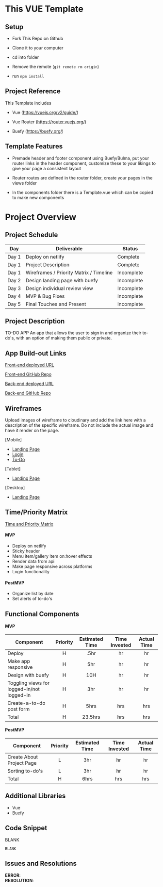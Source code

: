 # This VUE Template

## Setup

- Fork This Repo on Github

- Clone it to your computer

- cd into folder

- Remove the remote (```git remote rm origin```)

- run ```npm install```

## Project Reference

This Template includes

- Vue (https://vuejs.org/v2/guide/)

- Vue Router (https://router.vuejs.org/)

- Buefy (https://buefy.org/)

## Template Features

- Premade header and footer component using Buefy/Bulma, put your router links in the header component, customize these to your likings to give your page a consistent layout

- Router routes are defined in the router folder, create your pages in the views folder

- In the components folder there is a Template.vue which can be copied to make new components



# Project Overview

## Project Schedule

|  Day | Deliverable | Status
|---|---| ---|
|Day 1| Deploy on netlify | Complete
|Day 1| Project Description | Complete
|Day 1| Wireframes / Priority Matrix / Timeline | Incomplete
|Day 2| Design landing page with buefy | Incomplete
|Day 3| Design individual review view | Incomplete
|Day 4| MVP & Bug Fixes | Incomplete
|Day 5| Final Touches and Present | Incomplete


## Project Description
TO-DO APP
An app that allows the user to sign in and organize their to-do's, with an option of making them public or private. 


## App Build-out Links 
[Front-end deployed URL](https://gifted-varahamihira-15a125.netlify.app/#/)

[Front-end GitHub Repo](https://github.com/Kenal-Ortega/p4frontend)

[Back-end deployed URL](https://p4backend93.herokuapp.com/)

[Back-end GitHub Repo](https://github.com/Kenal-Ortega/p4backend)


## Wireframes

Upload images of wireframe to cloudinary and add the link here with a description of the specific wireframe. Do not include the actual image and have it render on the page.  

[Mobile]
- [Landing Page](https://wireframe.cc/pro/edit/374869)
- [Login](https://wireframe.cc/pro/edit/374869)
- [To-Do](https://wireframe.cc/pro/edit/374869)

[Tablet]
- [Landing Page]()

[Desktop]
- [Landing Page]()


## Time/Priority Matrix 

[Time and Priority Matrix](https://res.cloudinary.com/dlcjnygpy/image/upload/v1600688743/Screen_Shot_2020-09-21_at_7.41.27_AM_haaaxe.png)

#### MVP

- Deploy on netlify
- Sticky header
- Menu item/gallery item on:hover effects
- Render data from api
- Make page responsive across platforms
- Login functionality


#### PostMVP 

- Organize list by date
- Set alerts of to-do's

## Functional Components


#### MVP
| Component | Priority | Estimated Time | Time Invested | Actual Time |
| --- | :---: |  :---: | :---: | :---: |
| Deploy | H | .5hr | hr | hr|
| Make app responsive | H | 5hr | hr | hr|
| Design with buefy | H | 10H | hr | hr|
| Toggling views for logged-in/not logged-in | H | 3hr | hr | hr|
| Create-a-to-do post form | H | 5hrs | hrs | hrs |
| Total | H | 23.5hrs| hrs | hrs |

#### PostMVP
| Component | Priority | Estimated Time | Time Invested | Actual Time |
| --- | :---: |  :---: | :---: | :---: |
| Create About Project Page | L | 3hr | hr | hr|
| Sorting to-do's | L | 3hr | hr | hr|
| Total | H | 6hrs| hrs | hrs |

## Additional Libraries
- Vue
- Buefy

## Code Snippet

BLANK 

```
BLANK
```

## Issues and Resolutions

**ERROR**:                               
**RESOLUTION**:

